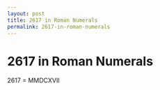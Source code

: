 ```yaml
---
layout: post
title: 2617 in Roman Numerals
permalink: 2617-in-roman-numerals
---
```


# 2617 in Roman Numerals

2617 = MMDCXVII
